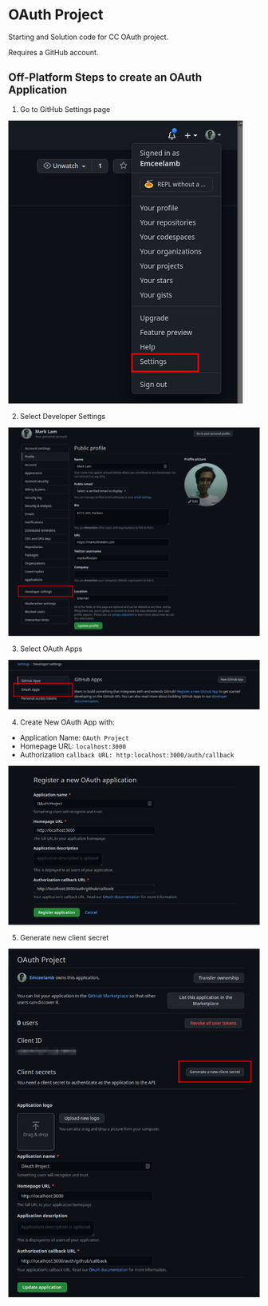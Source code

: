 # OAuth Project

Starting and Solution code for CC OAuth project.

Requires a GitHub account.

## Off-Platform Steps to create an OAuth Application

1. Go to GitHub Settings page

![Settings Page](screenshots/settings.png)

2. Select Developer Settings

![Developer Settings Page](screenshots/developer_settings.png)

3. Select OAuth Apps

![OAuth App](screenshots/OAuthApp.png)

4. Create New OAuth App with:
  - Application Name: `OAuth Project`
  - Homepage URL: `localhost:3000`
  - Authorization `callback URL: http:localhost:3000/auth/callback`

![Register App](screenshots/Register.png)

5. Generate new client secret

![New Client Secret](screenshots/NewClient.png)
